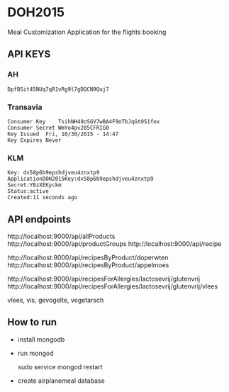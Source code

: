 # DOH2015
Meal Customization Application for the flights booking

## API KEYS

### AH 
	DpfBSit45NUq7qR1vRg9l7gDQCN9Quj7

### Transavia

	Consumer Key	TsihNH48oSGV7wBA4F9oTbJqGtOS1fox
	Consumer Secret	WmYo4pv285CFRIG0
	Key Issued	Fri, 10/30/2015 - 14:47
	Key Expires	Never

### KLM

	Key: dx58p6b9epshdjveu4znxtp9
	ApplicationDOH2015Key:dx58p6b9epshdjveu4znxtp9
	Secret:YBzXEKyckm
	Status:active
	Created:11 seconds ago

## API endpoints

   http://localhost:9000/api/allProducts
   http://localhost:9000/api/productGroups
   http://localhost:9000/api/recipe

   http://localhost:9000/api/recipesByProduct/doperwten
   http://localhost:9000/api/recipesByProduct/appelmoes

   http://localhost:9000/api/recipesForAllergies/lactosevrij/glutenvrij
   http://localhost:9000/api/recipesForAllergies/lactosevrij/glutenvrij/vlees
   
   vlees, vis, gevogelte, vegetarsch

## How to run

* install mongodb
* run mongod

    sudo service mongod restart

* create airplanemeal database

